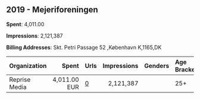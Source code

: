 ## 2019 - Mejeriforeningen 
**Spent**: 4,011.00

**Impressions**: 2,121,387

**Billing Addresses**: Skt. Petri Passage 52 ,København K,1165,DK

|Organization|Spent|Urls|Impressions|Genders|Age Brackets|Country Codes|
|:---|---:|:---|---:|:---|:---|:---|
|Reprise Media|4,011.00 EUR|[0](https://www.snap.com/political-ads/asset/3a698bd91c1b40fff7b3da990edf5030eb83b103cf7f8305580a5320321601f0?mediaType=mp4)|2,121,387||25+|denmark|
